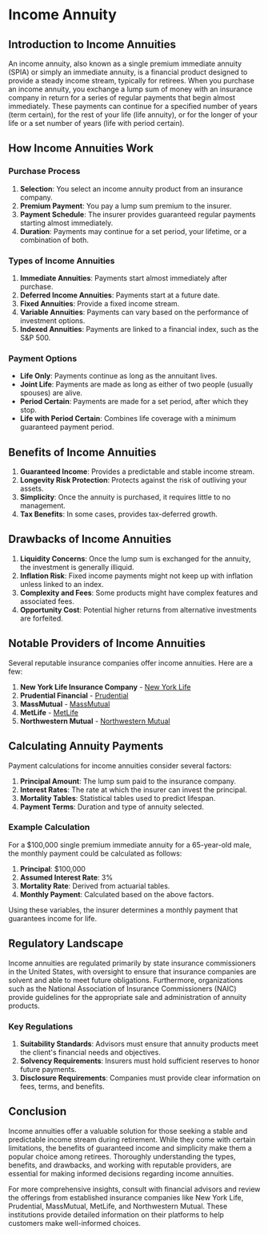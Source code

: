 # Income Annuity

## Introduction to Income Annuities

An income annuity, also known as a single premium immediate annuity (SPIA) or simply an immediate annuity, is a financial product designed to provide a steady income stream, typically for retirees. When you purchase an income annuity, you exchange a lump sum of money with an insurance company in return for a series of regular payments that begin almost immediately. These payments can continue for a specified number of years (term certain), for the rest of your life (life annuity), or for the longer of your life or a set number of years (life with period certain).

## How Income Annuities Work

### Purchase Process

1. **Selection**: You select an income annuity product from an insurance company.
2. **Premium Payment**: You pay a lump sum premium to the insurer.
3. **Payment Schedule**: The insurer provides guaranteed regular payments starting almost immediately.
4. **Duration**: Payments may continue for a set period, your lifetime, or a combination of both.

### Types of Income Annuities

1. **Immediate Annuities**: Payments start almost immediately after purchase.
2. **Deferred Income Annuities**: Payments start at a future date.
3. **Fixed Annuities**: Provide a fixed income stream.
4. **Variable Annuities**: Payments can vary based on the performance of investment options.
5. **Indexed Annuities**: Payments are linked to a financial index, such as the S&P 500.

### Payment Options

- **Life Only**: Payments continue as long as the annuitant lives.
- **Joint Life**: Payments are made as long as either of two people (usually spouses) are alive.
- **Period Certain**: Payments are made for a set period, after which they stop.
- **Life with Period Certain**: Combines life coverage with a minimum guaranteed payment period.

## Benefits of Income Annuities

1. **Guaranteed Income**: Provides a predictable and stable income stream.
2. **Longevity Risk Protection**: Protects against the risk of outliving your assets.
3. **Simplicity**: Once the annuity is purchased, it requires little to no management.
4. **Tax Benefits**: In some cases, provides tax-deferred growth.

## Drawbacks of Income Annuities

1. **Liquidity Concerns**: Once the lump sum is exchanged for the annuity, the investment is generally illiquid.
2. **Inflation Risk**: Fixed income payments might not keep up with inflation unless linked to an index.
3. **Complexity and Fees**: Some products might have complex features and associated fees.
4. **Opportunity Cost**: Potential higher returns from alternative investments are forfeited.

## Notable Providers of Income Annuities

Several reputable insurance companies offer income annuities. Here are a few:

1. **New York Life Insurance Company** - [New York Life](https://www.newyorklife.com)
2. **Prudential Financial** - [Prudential](https://www.prudential.com)
3. **MassMutual** - [MassMutual](https://www.massmutual.com)
4. **MetLife** - [MetLife](https://www.metlife.com)
5. **Northwestern Mutual** - [Northwestern Mutual](https://www.northwesternmutual.com)

## Calculating Annuity Payments

Payment calculations for income annuities consider several factors:

1. **Principal Amount**: The lump sum paid to the insurance company.
2. **Interest Rates**: The rate at which the insurer can invest the principal.
3. **Mortality Tables**: Statistical tables used to predict lifespan.
4. **Payment Terms**: Duration and type of annuity selected.

### Example Calculation

For a $100,000 single premium immediate annuity for a 65-year-old male, the monthly payment could be calculated as follows:

1. **Principal**: $100,000
2. **Assumed Interest Rate**: 3%
3. **Mortality Rate**: Derived from actuarial tables.
4. **Monthly Payment**: Calculated based on the above factors.

Using these variables, the insurer determines a monthly payment that guarantees income for life.

## Regulatory Landscape

Income annuities are regulated primarily by state insurance commissioners in the United States, with oversight to ensure that insurance companies are solvent and able to meet future obligations. Furthermore, organizations such as the National Association of Insurance Commissioners (NAIC) provide guidelines for the appropriate sale and administration of annuity products.

### Key Regulations

1. **Suitability Standards**: Advisors must ensure that annuity products meet the client's financial needs and objectives.
2. **Solvency Requirements**: Insurers must hold sufficient reserves to honor future payments.
3. **Disclosure Requirements**: Companies must provide clear information on fees, terms, and benefits.

## Conclusion

Income annuities offer a valuable solution for those seeking a stable and predictable income stream during retirement. While they come with certain limitations, the benefits of guaranteed income and simplicity make them a popular choice among retirees. Thoroughly understanding the types, benefits, and drawbacks, and working with reputable providers, are essential for making informed decisions regarding income annuities.

For more comprehensive insights, consult with financial advisors and review the offerings from established insurance companies like New York Life, Prudential, MassMutual, MetLife, and Northwestern Mutual. These institutions provide detailed information on their platforms to help customers make well-informed choices.